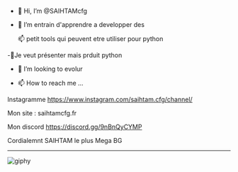 - 👋 Hi, I’m @SAIHTAMcfg






- 👀 I’m  entrain d'apprendre a developper des 





  📫 petit tools qui peuvent etre utiliser pour python
  
  
  
  
  
  
  
-🌱Je veut présenter mais prduit python




- 💞️ I’m looking to  evolur 




- 📫 How to reach me ...



Instagramme  https://www.instagram.com/saihtam.cfg/channel/

Mon site : saihtamcfg.fr




Mon discord  https://discord.gg/9nBnQyCYMP

<!---
SAIHTAMcfg/SAIHTAMcfg is a ✨ special ✨ repository because its `README.md` (this file) appears on your GitHub profile.
You can click the Preview link to take a look at your changes.
--->

Cordialemnt  SAIHTAM le plus Mega BG  


------------------------------------------------------------------------------------------------------------------------------------------------------------------------------------------------------------------------------------------------------------------------------------------------------------------------------------------------------------------


![giphy](https://user-images.githubusercontent.com/87500459/125855068-b398b1d3-d267-4e8b-bf51-a113e5abc771.gif)

